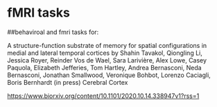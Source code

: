 # fMRI tasks 

##behaviroal and fmri tasks for: 

A structure-function substrate of memory for spatial configurations in medial and lateral temporal cortices by Shahin Tavakol, Qiongling Li, Jessica Royer, Reinder Vos de Wael, Sara Larivière, Alex Lowe, Casey Paquola, Elizabeth Jefferies, Tom Hartley, Andrea Bernasconi, Neda Bernasconi, Jonathan Smallwood, Veronique Bohbot, Lorenzo Caciagli, Boris Bernhardt (in press) Cerebral Cortex 
 
https://www.biorxiv.org/content/10.1101/2020.10.14.338947v1?rss=1